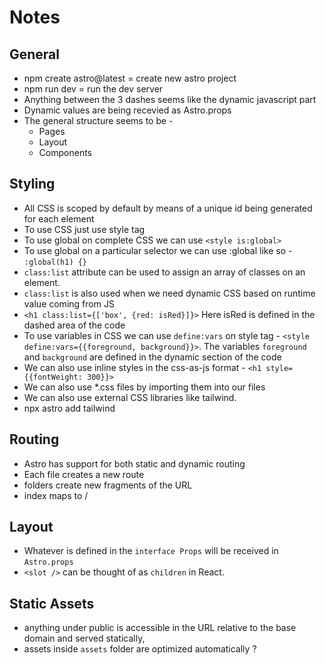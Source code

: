 # Notes

## General

- npm create astro@latest = create new astro project
- npm run dev = run the dev server
- Anything between the 3 dashes seems like the dynamic javascript part
- Dynamic values are being recevied as Astro.props
- The general structure seems to be - 
    - Pages
    - Layout
    - Components

## Styling

- All CSS is scoped by default by means of a unique id being generated for each element
- To use CSS just use style tag
- To use global on complete CSS we can use `<style is:global>`
- To use global on a particular selector we can use :global like so - `:global(h1) {}`
- `class:list` attribute can be used to assign an array of classes on an element.
- `class:list` is also used when we need dynamic CSS based on runtime value coming from JS
- `<h1 class:list={['box', {red: isRed}]}>` Here isRed is defined in the dashed area of the code
- To use variables in CSS we can use `define:vars` on style tag - `<style define:vars={{foreground, background}}>`. The variables `foreground` and `background` are defined in the dynamic section of the code
- We can also use inline styles in the css-as-js format - `<h1 style={{fontWeight: 300}}>`
- We can also use *.css files by importing them into our files
- We can also use external CSS libraries like tailwind.
- npx astro add tailwind

## Routing

- Astro has support for both static and dynamic routing
- Each file creates a new route
- folders create new fragments of the URL
- index maps to /


## Layout

- Whatever is defined in the `interface Props` will be received in `Astro.props`
- `<slot />` can be thought of as `children` in React.

## Static Assets

- anything under public is accessible in the URL relative to the base domain and served statically,
- assets inside `assets` folder are optimized automatically ?

